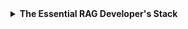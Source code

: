 <details><summary><strong>The Essential RAG Developer's Stack</strong></summary>

📥 Extraction
Pull structured and unstructured data from different sources

Web
↳ Crawl4AI

↳ FireCrawl

↳ ScrapeGraph AI

Documents
↳ Docling

↳ Lama Parse

↳ MegaParser

↳ ExtractThinker

🔪 Data Processing & Chunking
Process and segment documents for optimal retrieval

Text Splitting 

↳ Instructor

↳ LlamaHub 

↳ unstructured.io 

Chunking Strategies 
↳ Token-aware

↳ Recursive 

↳ Semantic 


🔠 Text Embeddings
Convert text into embeddings for similarity search

Open
↳ BGE  

↳ Sbert  

↳ Nomic  

↳ Ollama  


Closed
↳ Cohere  

↳ OpenAI  

↳ VoyageAI  


🔍 Query Understanding 
Transform queries for better retrieval precision
↳ HyDE  

↳ Multi-query  

↳ Query expansion

🔃 Retrieval Enhancement
Improve relevance of retrieved documents

Re-ranking 
↳ BGE Rerank  

↳ Cohere Rerank  


Hybrid Search 
↳ DPR  

↳ ColBERT  


Unified Semantic Space

↳ Superlinked

🔢 Vector Databases
Sote and search vector embeddings 
↳ Milvus
↳ Qdrant
↳ Weaviate
↳ Chroma
↳ Pinecone

🕸️ Knowledge Graphs
Structure and connect information
↳ Neo4j 
↳ Grakn 
↳ Wikibase

🔌 Open LLMs Access
Enable running open models locally
↳ Groq
↳ Ollama
↳ Together AI
↳ Hugging Face

🤖 LLMs
Handle generation using retrieved context 

Open
↳ Phi-4
↳ Mistral
↳ Qwen 2.5
↳ Gemma 2
↳ LLama 3.3

Closed
↳ AWS
↳ Claude
↳ Gemini
↳ Cohere
↳ OpenAI

🛠️ Frameworks
Simplify development so you don't have to build everything from scratch

↳ LangChain
↳ LlamaIndex Index
↳ Haystack
↳ NeuML TxtAI
↳ Superlinked

🔭 Observability
Monitor and debug your RAG pipeline
↳ Arize AI
↳ WhyLabs
↳ LangSmith 

🎛 Orchestration
↳ Beam AI
↳ Modal
↳ Prefect Marvin 
↳ BentoML

📈 Evaluation
Evaluate RAG System performance
↳ Ragas
↳ Giskard
↳ TruLens
</details>
